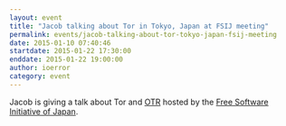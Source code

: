 ```yaml
---
layout: event
title: "Jacob talking about Tor in Tokyo, Japan at FSIJ meeting"
permalink: events/jacob-talking-about-tor-tokyo-japan-fsij-meeting
date: 2015-01-10 07:40:46
startdate: 2015-01-22 17:30:00
enddate: 2015-01-22 19:00:00
author: ioerror
category: event
---
```


Jacob is giving a talk about Tor and [OTR](https://otr.cypherpunks.ca/) hosted by the [Free Software Initiative of Japan](http://www.fsij.org/monthly-meetings/2015/Jan.html).
